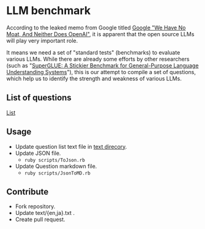 # LLM benchmark

According to the leaked memo from Google titled [Google "We Have No Moat, And Neither Does OpenAI"](https://www.semianalysis.com/p/google-we-have-no-moat-and-neither), it is apparent that the open source LLMs will play very important role.

It means we need a set of "standard tests" (benchmarks) to evaluate various LLMs. While there are already some efforts by other researchers (such as "[SuperGLUE: A Stickier Benchmark for General-Purpose Language Understanding Systems](https://w4ngatang.github.io/static/papers/superglue.pdf)"), this is our attempt to compile a set of questions, which help us to identify the strength and weakness of various LLMs.

## List of questions

[List](./Questions.md)

## Usage

- Update question list text file in [text direcory](./text/).
- Update JSON file.
  - `ruby scripts/ToJson.rb`
- Update Question markdown file.
  - `ruby scripts/JsonToMD.rb`

## Contribute

 - Fork repository.
 - Update text/{en,ja}.txt .
 - Create pull request.
